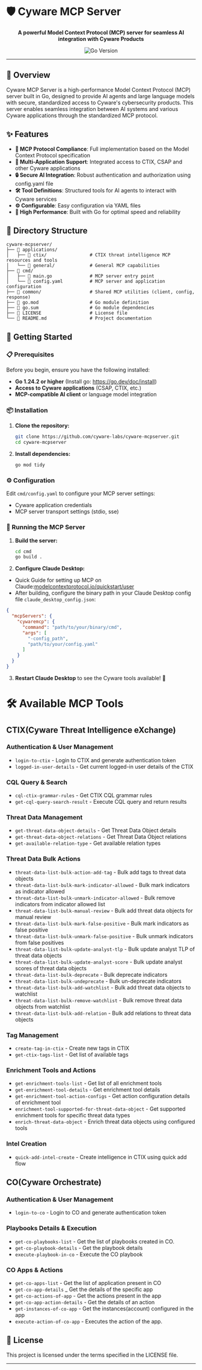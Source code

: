 # 🛡️ Cyware MCP Server

<p align="center">
  <strong>A powerful Model Context Protocol (MCP) server for seamless AI integration with Cyware Products</strong>
</p>

<p align="center">
  <img src="https://img.shields.io/badge/Go-1.24.2+-00ADD8?style=flat-square&logo=go&logoColor=white" alt="Go Version">
</p>

---

## 🚀 Overview

Cyware MCP Server is a high-performance Model Context Protocol (MCP) server built in Go, designed to provide AI agents and large language models with secure, standardized access to Cyware's cybersecurity products. This server enables seamless integration between AI systems and various Cyware applications through the standardized MCP protocol.

## ✨ Features

- **🔗 MCP Protocol Compliance**: Full implementation based on the Model Context Protocol specification
- **🎯 Multi-Application Support**: Integrated access to CTIX, CSAP and other Cyware applications
- **🔒 Secure AI Integration**: Robust authentication and authorization using config.yaml file
- **🛠️ Tool Definitions**: Structured tools for AI agents to interact with Cyware services
- **⚙️ Configurable**: Easy configuration via YAML files
- **🚀 High Performance**: Built with Go for optimal speed and reliability

## 📁 Directory Structure

```
cyware-mcpserver/
├── 📁 applications/
│   ├── 📁 ctix/                # CTIX threat intelligence MCP resources and tools
│   └── 📁 general/             # General MCP capabilities
├── 📁 cmd/
│   ├── 📄 main.go              # MCP server entry point
│   └── 📄 config.yaml          # MCP server and application configuration
├── 📁 common/                  # Shared MCP utilities (client, config, response)
├── 📄 go.mod                   # Go module definition
├── 📄 go.sum                   # Go module dependencies
├── 📄 LICENSE                  # License file
└── 📄 README.md                # Project documentation
```

## 🏃 Getting Started

### 📋 Prerequisites

Before you begin, ensure you have the following installed:

- **Go 1.24.2 or higher** (Install go: https://go.dev/doc/install)
- **Access to Cyware applications** (CSAP, CTIX, etc.) 
- **MCP-compatible AI client** or language model integration 

### 📦 Installation

1. **Clone the repository:**
   ```bash
   git clone https://github.com/cyware-labs/cyware-mcpserver.git
   cd cyware-mcpserver
   ```

2. **Install dependencies:**
   ```bash
   go mod tidy
   ```

### ⚙️ Configuration

Edit `cmd/config.yaml` to configure your MCP server settings:
- Cyware application credentials
- MCP server transport settings (stdio, sse)

### 🚀 Running the MCP Server

1. **Build the server:**
   ```bash
   cd cmd
   go build .
   ```

2. **Configure Claude Desktop:**

  - Quick Guide for setting up MCP on Claude:[modelcontextprotocol.io/quickstart/user](https://modelcontextprotocol.io/quickstart/user)
  - After building, configure the binary path in your Claude Desktop config file `claude_desktop_config.json`:

   ```json
   {
     "mcpServers": {
       "cywaremcp": {
         "command": "path/to/your/binary/cmd",
         "args": [
           "-config_path",
           "path/to/your/config.yaml"
         ]
       }
     }
   }
   ```

3. **Restart Claude Desktop** to see the Cyware tools available! 🎉

# 🛠️ Available MCP Tools

## CTIX(Cyware Threat Intelligence eXchange)

### Authentication & User Management
- `login-to-ctix` - Login to CTIX and generate authentication token
- `logged-in-user-details` - Get current logged-in user details of the CTIX

### CQL Query & Search
- `cql-ctix-grammar-rules` - Get CTIX CQL grammar rules
- `get-cql-query-search-result` - Execute CQL query and return results

### Threat Data Management
- `get-threat-data-object-details` - Get Threat Data Object details
- `get-threat-data-object-relations` - Get Threat Data Object relations
- `get-available-relation-type` - Get available relation types

### Threat Data Bulk Actions
- `threat-data-list-bulk-action-add-tag` - Bulk add tags to threat data objects
- `threat-data-list-bulk-mark-indicator-allowed` - Bulk mark indicators as indicator allowed
- `threat-data-list-bulk-unmark-indicator-allowed` - Bulk remove indicators from indicator allowed list
- `threat-data-list-bulk-manual-review` - Bulk add threat data objects for manual review
- `threat-data-list-bulk-mark-false-positive` - Bulk mark indicators as false positive
- `threat-data-list-bulk-unmark-false-positive` - Bulk unmark indicators from false positives
- `threat-data-list-bulk-update-analyst-tlp` - Bulk update analyst TLP of threat data objects
- `threat-data-list-bulk-update-analyst-score` - Bulk update analyst scores of threat data objects
- `threat-data-list-bulk-deprecate` - Bulk deprecate indicators
- `threat-data-list-bulk-undeprecate` - Bulk un-deprecate indicators
- `threat-data-list-bulk-add-watchlist` - Bulk add threat data objects to watchlist
- `threat-data-list-bulk-remove-watchlist` - Bulk remove threat data objects from watchlist
- `threat-data-list-bulk-add-relation` - Bulk add relations to threat data objects

### Tag Management
- `create-tag-in-ctix` - Create new tags in CTIX
- `get-ctix-tags-list` - Get list of available tags

### Enrichment Tools and Actions
- `get-enrichment-tools-list` - Get list of all enrichment tools
- `get-enrichment-tool-details` - Get enrichment tool details
- `get-enrichment-tool-action-configs` - Get action configuration details of enrichment tool
- `enrichment-tool-supported-for-threat-data-object` - Get supported enrichment tools for specific threat data types
- `enrich-threat-data-object` - Enrich threat data objects using configured tools

### Intel Creation
- `quick-add-intel-create` - Create intelligence in CTIX using quick add flow

## CO(Cyware Orchestrate)

### Authentication & User Management
- `login-to-co` - Login to CO and generate authentication token

### Playbooks Details & Execution

- `get-co-playbooks-list` - Get the list of playbooks created in CO.
- `get-co-playbook-details` - Get the playbook details
- `execute-playbook-in-co` - Execute the CO playbook

### CO Apps & Actions
- `get-co-apps-list` - Get the list of application present in CO
- `get-co-app-details` _ Get the details of the specific app
- `get-co-actions-of-app` - Get the actions present in the app
- `get-co-app-action-details` - Get the details of an action
- `get-instances-of-co-app` - Get the instances(account) configured in the app
- `execute-action-of-co-app` - Executes the action of the app.

## 📄 License

This project is licensed under the terms specified in the LICENSE file.

---

